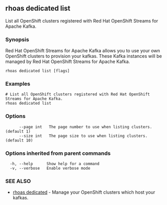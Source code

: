 ## rhoas dedicated list

List all OpenShift clusters registered with Red Hat OpenShift Streams for Apache Kafka.

### Synopsis

Red Hat OpenShift Streams for Apache Kafka allows you to use your own OpenShift clusters to provision your
kafkas. These Kafka instances will be managed by Red Hat OpenShift Streams for Apache Kafka.


```
rhoas dedicated list [flags]
```

### Examples

```
# List all OpenShift clusters registered with Red Hat OpenShift Streams for Apache Kafka.
rhoas dedicated list

```

### Options

```
      --page int   The page number to use when listing clusters. (default 1)
      --size int   The page size to use when listing clusters. (default 10)
```

### Options inherited from parent commands

```
  -h, --help      Show help for a command
  -v, --verbose   Enable verbose mode
```

### SEE ALSO

* [rhoas dedicated](rhoas_dedicated.md)	 - Manage your OpenShift clusters which host your kafkas.

